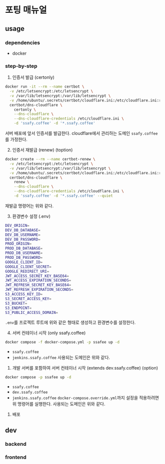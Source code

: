 # 포팅 매뉴얼

## usage

### dependencies
- docker

### step-by-step

1. 인증서 발급 (certonly)
```sh
docker run -it --rm --name certbot \
  -v /etc/letsencrypt:/etc/letsencrypt \
  -v /var/lib/letsencrypt:/var/lib/letsencrypt \
  -v /home/ubuntu/.secrets/certbot/cloudflare.ini:/etc/cloudflare.ini:ro \
  certbot/dns-cloudflare \
    certonly \
    --dns-cloudflare \
    --dns-cloudflare-credentials /etc/cloudflare.ini \
    -d 'ssafy.coffee' -d '*.ssafy.coffee'
```
서버 배포에 앞서 인증서를 발급한다. cloudflare에서 관리하는 도메인 `ssafy.coffee`를 가정한다.

2. 인증서 재발급 (renew) (toption)
```sh
docker create --rm --name certbot-renew \
  -v /etc/letsencrypt:/etc/letsencrypt \
  -v /var/lib/letsencrypt:/var/lib/letsencrypt \
  -v /home/ubuntu/.secrets/certbot/cloudflare.ini:/etc/cloudflare.ini:ro \
  certbot/dns-cloudflare \
    renew \
    --dns-cloudflare \
    --dns-cloudflare-credentials /etc/cloudflare.ini \
    -d 'ssafy.coffee' -d '*.ssafy.coffee' --quiet
```
재발급 명령어는 위와 같다.

3. 환경변수 설정 (.env)
```sh
DEV_ORIGIN=
DEV_DB_DATABASE=
DEV_DB_USERNAME=
DEV_DB_PASSWORD=
PROD_ORIGIN=
PROD_DB_DATABASE=
PROD_DB_USERNAME=
PROD_DB_PASSWORD=
GOOGLE_CLIENT_ID=
GOOGLE_CLIENT_SECRET=
GOOGLE_REDIRECT_URI=
JWT_ACCESS_SECRET_KEY_BASE64=
JWT_ACCESS_EXPIRATION_SECONDS=
JWT_REFRESH_SECRET_KEY_BASE64=
JWT_REFRESH_EXPIRATION_SECONDS=
S3_ACCESS_KEY_ID=
S3_SECRET_ACCESS_KEY=
S3_BUCKET=
S3_ENDPOINT=
S3_PUBLIC_ACCESS_DOMAIN=
```
`.env`를 프로젝트 루트에 위와 같은 형태로 생성하고 환경변수를 설정한다.

4. 서버 컨테이너 시작 (only ssafy.coffee)
```sh
docker compose -f docker-compose.yml -p ssafee up -d
```
   - `ssafy.coffee`
   - `jenkins.ssafy.coffee`
사용되는 도메인은 위와 같다.

1. 개발 서버를 포함하여 서버 컨테이너 시작 (extends dev.ssafy.coffee) (option)
```sh
docker compose -p ssafee up -d
```
   - `ssafy.coffee`
   - `dev.ssafy.coffee`
   - `jenkins.ssafy.coffee`
`docker-compose.override.yml`까지 설정을 적용하려면 위 명령어를 실행한다. 사용되는 도메인은 위와 같다.


1. 배포

## dev

### backend

### frontend

